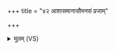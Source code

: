 +++
title = "४२ आशासमानासौमनसं प्रजाम्"

+++
<details><summary>मूलम् (VS)</summary>

आ॒शास॑मानासौमन॒सं प्र॒जां सौभा॑ग्यं र॒यिम्। पत्यु॒रनु॑व्रता भू॒त्वा संन॑ह्यस्वा॒मृता॑य॒ कम् ॥
</details>